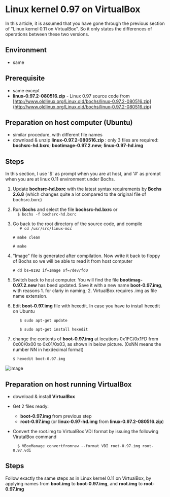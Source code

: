 # Linux kernel 0.97 on VirtualBox

In this article, it is assumed that you have gone through the previous section of "Linux kernel 0.11 on VirtualBox". So it only states the differences of operations between these two versions.


## Environment
- same

## Prerequisite
- same except
- **linux-0.97.2-080516.zip** - Linux 0.97 source code from  [http://www.oldlinux.org/Linux.old/bochs/linux-0.97.2-080516.zip](http://www.oldlinux.org/Linux.old/bochs/linux-0.97.2-080516.zip)

## Preparation on host computer (Ubuntu)
- similar procedure, with different file names
- download & unzip **linux-0.97.2-080516.zip** : only 3 files are required: **bochsrc-hd.bxrc**; **bootimage-0.97.2.new**; **linux-0.97-hd.img**

## Steps
In this section, I use '$' as prompt when you are at host, and '#' as prompt when you are at linux 0.11 environment under Bochs.

1. Update **bochsrc-hd.bxrc** with the latest syntax requirements by **Bochs 2.6.8** (which changes quite a lot compared to the original file of bochsrc.bxrc)
2. Run **Bochs** and select the file **bochsrc-hd.bxrc** or   
`   $ bochs -f bochsrc-hd.bxrc
`
3. Go back to the root directory of the source code, and compile  
`    # cd /usr/src/linux-mcc  
`

    `# make clean
` 

    `# make
`

4. "Image" file is generated after compilation. Now write it back to floppy of Bochs so we will be able to read it from host computer

    `# dd bs=8192 if=Image of=/dev/fd0
`
5. Switch back to host computer. You will find the file **bootimag-0.97.2.new** has beed updated. Save it with a new name **boot-0.97.img**, with reasons  1. for clariy in naming; 2. VirtualBox requires .img as file name extension. 
6. Edit **boot-0.97.img** file with hexedit. In case you have to install hexedit on Ubuntu

    `    $ sudo apt-get update
`

    `    $ sudo apt-get install hexedit
`
    
7. change the contents of **boot-0.97.img** at locations 0x1FC/0x1FD from 0x00/0x00 to 0x01/0x03, as shown in below picture. (0xNN means the number NN in hexdecimal format)

    `$ hexedit boot-0.97.img
`

![image](https://dl.dropboxusercontent.com/u/26460417/VirtualBox_Ubuntu14.png)


## Preparation on host running VirtualBox
- download & install **VirtualBox**

- Get 2 files ready: 

    - **boot-0.97.img** from previous step
    - **root-0.97.img** (or **linux-0.97-hd.img** from **linux-0.97.2-080516.zip**)

- Convert the root.img to VirtualBox VDI format by issuing the following VirutalBox command

    `	$ VBoxManage convertfromraw --format VDI root-0.97.img root-0.97.vdi
`


## Steps
Follow exactly the same steps as in Linux kernel 0.11 on VirtualBox, by applying names from **boot.img** to **boot-0.97.img**, and **root.img** to **root-0.97.img**










   

 